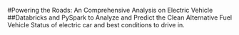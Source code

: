 #Powering the Roads: An Comprehensive Analysis on Electric Vehicle
##Databricks and PySpark to Analyze and Predict the Clean Alternative Fuel Vehicle Status of electric car and best conditions to drive in.

